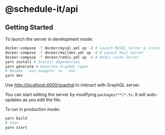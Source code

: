# @schedule-it/api

## Getting Started

To launch the server in development mode:

```bash
docker-compose -f docker/mysql.yml up -d # Launch MySQL Server & create databases
docker-compose -f docker/maildev.yml up -d # Launch Mail Server
docker-compose -f docker/redis.yml up -d # Redis cache Server
yarn install # Install depedencies
yarn generate # Generate GraphQL types
# Rename `.env.example` to `.env`
yarn dev
```

Use [http://localhost:4000/graphql](http://localhost:4000/graphql) to interact with GraphQL server.

You can start editing the server by modifying `packages/**/*.ts`. It will auto-updates as you edit the file.

To run in production mode:

```bash
yarn build
# then
yarn start
```
